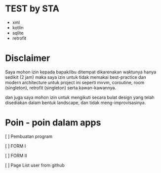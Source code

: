 # TEST by STA
- xml
- kotlin
- sqlite
- retrofit

# Disclaimer
Saya mohon izin kepada bapak/ibu ditempat
dikarenakan waktunya hanya sedikit (2 jam)
maka saya izin untuk tidak memakai best-practice dan modern architecture untuk project ini
seperti mvvm, coroutine, room (singleton), retrofit (singleton) serta kawan-kawannya.

dan juga saya mohon izin untuk mengikuti secara bulat design yang telah disediakan dalam bentuk
landscape, dan tidak meng-improvisasinya.

# Poin - poin dalam apps

[ ] Pembuatan program

[ ] FORM I

[ ] FORM II

[ ] Page List user from github